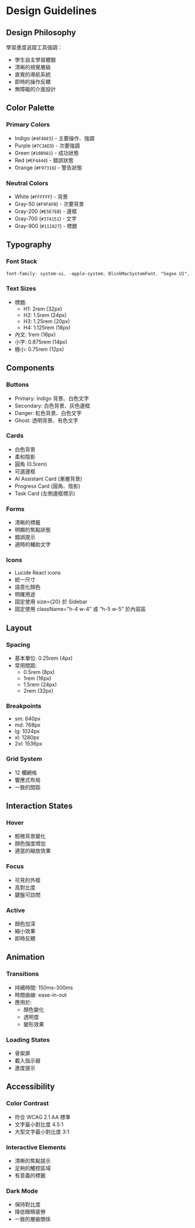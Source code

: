 # Design Guidelines

## Design Philosophy
學習進度追蹤工具強調：
- 學生自主學習體驗
- 清晰的視覺層級
- 直覺的導航系統
- 即時的操作反饋
- 無障礙的介面設計

## Color Palette

### Primary Colors
- Indigo (`#4F46E5`) - 主要操作、強調
- Purple (`#7C3AED`) - 次要強調
- Green (`#10B981`) - 成功狀態
- Red (`#EF4444`) - 錯誤狀態
- Orange (`#F97316`) - 警告狀態

### Neutral Colors
- White (`#FFFFFF`) - 背景
- Gray-50 (`#F9FAFB`) - 次要背景
- Gray-200 (`#E5E7EB`) - 邊框
- Gray-700 (`#374151`) - 文字
- Gray-900 (`#111827`) - 標題

## Typography

### Font Stack
```css
font-family: system-ui, -apple-system, BlinkMacSystemFont, "Segoe UI", Roboto, "Helvetica Neue", Arial, sans-serif
```

### Text Sizes
- 標題: 
  - H1: 2rem (32px)
  - H2: 1.5rem (24px)
  - H3: 1.25rem (20px)
  - H4: 1.125rem (18px)
- 內文: 1rem (16px)
- 小字: 0.875rem (14px)
- 極小: 0.75rem (12px)

## Components

### Buttons
- Primary: Indigo 背景、白色文字
- Secondary: 白色背景、灰色邊框
- Danger: 紅色背景、白色文字
- Ghost: 透明背景、有色文字

### Cards
- 白色背景
- 柔和陰影
- 圓角 (0.5rem)
- 可選邊框
- AI Assistant Card (漸層背景)
- Progress Card (圓角、陰影)
- Task Card (左側邊框標示)

### Forms
- 清晰的標籤
- 明顯的焦點狀態
- 錯誤提示
- 適時的輔助文字

### Icons
- Lucide React icons
- 統一尺寸
- 語意化顏色
- 明確用途
- 固定使用 size={20} 於 Sidebar
- 固定使用 className="h-4 w-4" 或 "h-5 w-5" 於內容區

## Layout

### Spacing
- 基本單位: 0.25rem (4px)
- 常用間距:
  - 0.5rem (8px)
  - 1rem (16px)
  - 1.5rem (24px)
  - 2rem (32px)

### Breakpoints
- sm: 640px
- md: 768px
- lg: 1024px
- xl: 1280px
- 2xl: 1536px

### Grid System
- 12 欄網格
- 響應式布局
- 一致的間距

## Interaction States

### Hover
- 輕微背景變化
- 顏色強度增加
- 適當的縮放效果

### Focus
- 可見的外框
- 高對比度
- 鍵盤可訪問

### Active
- 顏色加深
- 縮小效果
- 即時反饋

## Animation

### Transitions
- 持續時間: 150ms-300ms
- 時間曲線: ease-in-out
- 應用於:
  - 顏色變化
  - 透明度
  - 變形效果

### Loading States
- 骨架屏
- 載入指示器
- 進度提示

## Accessibility

### Color Contrast
- 符合 WCAG 2.1 AA 標準
- 文字最小對比度 4.5:1
- 大型文字最小對比度 3:1

### Interactive Elements
- 清晰的焦點提示
- 足夠的觸控區域
- 有意義的標籤

### Dark Mode
- 保持對比度
- 降低眼睛疲勞
- 一致的層級關係